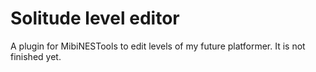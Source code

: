 # Solitude level editor

A plugin for MibiNESTools to edit levels of my future platformer. It is not
finished yet.

